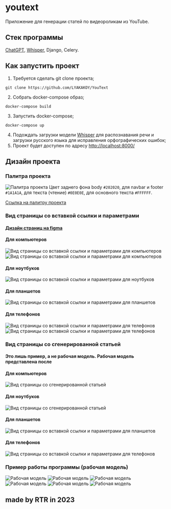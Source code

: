 # youtext
Приложение для генерации статей по видеороликам из YouTube.

## Стек программы
[ChatGPT](https://platform.openai.com/docs/guides/gpt/chat-completions-api), [Whisper](https://github.com/openai/whisper), Django, Celery.

## Как запустить проект
1. Требуется сделать git clone проекта;
```
git clone https://github.com/LYAKAKOY/YouText
```
2. Собрать docker-compose образ;
```
docker-compose build
```
3. Запустить docker-compose;
```
docker-compose up
```
4. Подождать загрузки модели [Whisper](https://github.com/openai/whisper) для распознавания речи и загрузки русского языка для исправления орфографических ошибок;
5. Проект будет доступен по адресу [http://localhost:8000/](http://localhost:8000/)
## Дизайн проекта
### Палитра проекта
![Палитра проекта](https://i.imgur.com/iAV7ysi.png)
Цвет заднего фона body `#202020`, для navbar и footer `#1A1A1A`, для текста (чтение) `#0E0E0E`, для основного текста `#FFFFFF`.

[Ссылка на палитру проекта](https://coolors.co/palette/202020-0e0e0e-1a1a1a-ffffff)

### Вид страницы со вставкой ссылки и параметрами
#### [Дизайн страниц на figma](https://www.figma.com/file/W04IY9oglFvC84yTvOwNRP/youtext?type=design&node-id=0%3A1&mode=design&t=aRNBUtdZTr2vRrBl-1)
#### Для компьютеров
![Вид страницы со вставкой ссылки и параметрами для компьютеров](https://i.imgur.com/JhM3Iw2.png)
![Вид страницы со вставкой ссылки и параметрами для компьютеров](https://i.imgur.com/FmF8RkE.png)
#### Для ноутбуков
![Вид страницы со вставкой ссылки и параметрами для ноутбуков](https://i.imgur.com/dCaWbr8.png)
#### Для планшетов
![Вид страницы со вставкой ссылки и параметрами для планшетов](https://i.imgur.com/vCdpMqf.png)
#### Для телефонов
![Вид страницы со вставкой ссылки и параметрами для телефонов](https://i.imgur.com/Ar9Ye01.png)
![Вид страницы со вставкой ссылки и параметрами для телефонов](https://i.imgur.com/Yw5Nk5A.png)
### Вид страницы со сгенерированной статьей
#### Это лишь пример, а не рабочая модель. Рабочая модель представлена после
#### Для компьютеров
![Вид страницы со сгенерированной статьей](https://i.imgur.com/JQYqEbX.png)
#### Для ноутбуков
![Вид страницы со сгенерированной статьей](https://i.imgur.com/OHtczc0.png)
#### Для планшетов
![Вид страницы со вставкой ссылки и параметрами для планшетов](https://i.imgur.com/4OzSF1W.png)
#### Для телефонов
![Вид страницы со вставкой ссылки и параметрами для телефонов](https://i.imgur.com/UW4NFSm.png)
### Пример работы программы (рабочая модель)
![Рабочая модель](https://i.imgur.com/FnO4ycO.png)
![Рабочая модель](https://i.imgur.com/mVu0Zp8.png)
![Рабочая модель](https://i.imgur.com/mPGNQDI.png)
![Рабочая модель](https://i.imgur.com/qjRUDeg.png)
![Рабочая модель](https://i.imgur.com/teDdY8A.png)
![Рабочая модель](https://i.imgur.com/kypcBcH.png)
## made by RTR in 2023



